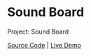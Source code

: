 # Sound Board

Project: Sound Board

[Source Code](./README.md) | [Live Demo](https://josephgattuso.github.io/js-projects/sound-board/index)
